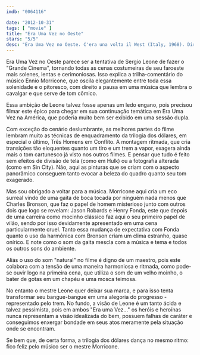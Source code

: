 ```yaml
---
imdb: "0064116"

date: "2012-10-31"
tags: [ "movie" ]
title: "Era Uma Vez no Oeste"
stars: "5/5"
desc: "Era Uma Vez no Oeste. C'era una volta il West (Italy, 1968). Dirigido por Sergio Leone. Escrito por Sergio Leone, Sergio Donati, Dario Argento, Bernardo Bertolucci, Sergio Leone, Mickey Knox. Com Claudia Cardinale, Henry Fonda, Jason Robards, Charles Bronson, Gabriele Ferzetti, Paolo Stoppa, Woody Strode, Jack Elam, Keenan Wynn."
---
```

Era Uma Vez no Oeste parece ser a tentativa de Sergio Leone de fazer o "Grande Cinema", tornando todas as cenas costumeiras de seu faroeste mais solenes, lentas e cerimoniosas. Isso explica a trilha-comentário do músico Ennio Morricone, que oscila elegantemente entre toda essa solenidade e o pitoresco, com direito a pausa em uma música que lembra o cavalgar e que serve de tom cômico.

Essa ambição de Leone talvez fosse apenas um ledo engano, pois precisou filmar este épico para chegar em sua continuação temática em Era Uma Vez na América, que poderia muito bem ser exibido em uma sessão dupla. 

Com exceção do cenário deslumbrante, as melhores partes do filme lembram muito as técnicas de enquadramento da trilogia dos dólares, em especial o último, Três Homens em Conflito. A montagem ritmada, que cria transições tão eloquentes quanto um tiro e um trem a vapor, exagera ainda mais o tom cartunesco já visto nos outros filmes. E pensar que tudo é feito sem efeitos de divisão de tela (como em Hulk) ou a fotografia alterada (como em Sin City). Não, aqui as pinturas que se criam com o aspecto panorâmico conseguem tanto evocar a beleza do quadro quanto seu tom exagerado.

Mas sou obrigado a voltar para a música. Morricone aqui cria um eco surreal vindo de uma gaita de boca tocada por ninguém nada menos que Charles Bronson, que faz o papel de homem misterioso junto com outros dois que logo se revelam: Jason Robards e Henry Fonda, este que depois de uma carreira como mocinho clássico faz aqui o seu primeiro papel de vilão, sendo por isso devidamente apresentado em uma cena particularmente cruel. Tanto essa mudança de expectativa com Fonda quanto o uso da harmônica com Bronson criam um clima estranho, quase onírico. E note como o som da gaita mescla com a música e tema e todos os outros sons do ambiente.

Aliás o uso do som "natural" no filme é digno de um maestro, pois este colabora com a tensão de uma maneira harmoniosa e ritmada, como pode-se ouvir logo na primeira cena, que utiliza o som de um velho moinho, o bater de gotas em um chapéu e uma mosca teimosa.

No entanto o mestre Leone quer deixar sua marca, e para isso tenta transformar seu bangue-bangue em uma alegoria do progresso - representado pelo trem. No fundo, a visão de Leone é um tanto ácida e talvez pessimista, pois em ambos "Era uma Vez..." os heróis e heroínas nunca representam a visão idealizada do bem, possuem falhas de caráter e conseguimos enxergar bondade em seus atos meramente pela situação onde se encontram.

Se bem que, de certa forma, a trilogia dos dólares dança no mesmo ritmo: fico feliz pelo músico ser o mestre Morricone.


